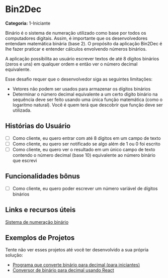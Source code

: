 # Bin2Dec

**Categoria:** 1-Iniciante

Binário é o sistema de numeração utilizado como base por todos os computadores digitais.
Assim, é importante que os desenvolvedores entendam matemática binária (base 2).
O propósito da aplicação Bin2Dec é lhe fazer praticar e entender cálculos envolvendo
números binários.

A aplicação possibilita ao usuário escrever textos de até 8 dígitos binários (zeros e uns)
em qualquer ordem e então ver o número decimal equivalente.

Esse desafio requer que o desenvolvedor siga as seguintes limitações:

-   Vetores não podem ser usados para armazenar os dígitos binários
-   Determinar o número decimal equivalente a um certo dígito binário na sequência
    deve ser feito usando uma única função matemática (como o logaritmo natural).
    Você é quem terá que descobrir que função deve ser utilizada.

## Histórias do Usuário

-   [ ] Como cliente, eu quero entrar com até 8 dígitos em um campo de texto
-   [ ] Como cliente, eu quero ser notificado se algo além de 1 ou 0 foi escrito
-   [ ] Como cliente, eu quero ver o resultado em um único campo de texto contendo o número decimal (base 10) equivalente ao número binário que escrevi

## Funcionalidades bônus

-   [ ] Como cliente, eu quero poder escrever um número variável de dígitos binários

## Links e recursos úteis

[Sistema de numeração binário](https://pt.wikipedia.org/wiki/Sistema_de_numera%C3%A7%C3%A3o_bin%C3%A1rio)

## Exemplos de Projetos

Tente não ver esses projetos até você ter desenvolvido a sua própria solução:

-   [Programa que converte binário para decimal (para iniciantes)](https://www.youtube.com/watch?v=YMIALQE26KQ)
-   [Conversor de binário para decimal usando React](https://github.com/email2vimalraj/Bin2Dec)
